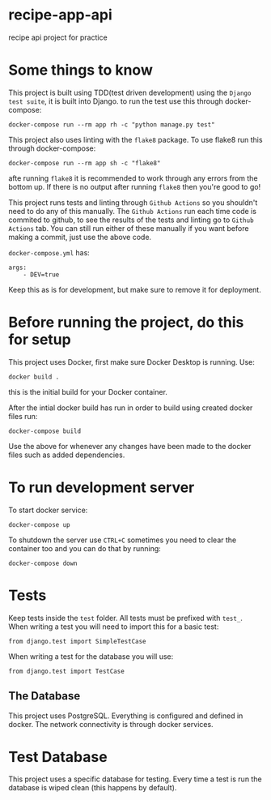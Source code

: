 # recipe-app-api
recipe api project for practice



# Some things to know
This project is built using TDD(test driven development) using the `Django test suite`, it is built into Django. to run the test use this through docker-compose:
```
docker-compose run --rm app rh -c "python manage.py test"
```

This project also uses linting with the `flake8` package. 
To use flake8 run this through docker-compose:
```
docker-compose run --rm app sh -c "flake8"
```
afte running `flake8` it is recommended to work through any errors from the bottom up. If there is no output after running `flake8` then you're good to go!

This project runs tests and linting through `Github Actions` so you shouldn't need to do any of this manually. The `Github Actions` run each time code is commited to github, to see the results of the tests and linting go to `Github Actions` tab. You can still run either of these manually if you want before making a commit, just use the above code.

`docker-compose.yml` has:
```
args: 
    - DEV=true
```
 Keep this as is for development, but make sure to remove it for deployment.


# Before running the project, do this for setup
This project uses Docker, first make sure Docker Desktop is running.
Use: 
```
docker build .
``` 
this is the initial build for your Docker container.

After the intial docker build has run in order to build using created docker files run:
```
docker-compose build
```
Use the above for whenever any changes have been made to the docker files such as added dependencies.



# To run development server
To start docker service:
```
docker-compose up
```

To shutdown the server use `CTRL+C`
sometimes you need to clear the container too and you can do that by running:
```
docker-compose down
```


# Tests
Keep tests inside the `test` folder. All tests must be prefixed with `test_`. When writing a test you will need to import this for a basic test:
```
from django.test import SimpleTestCase
```
When writing a test for the database you will use:
```
from django.test import TestCase
```

## The Database
This project uses PostgreSQL. Everything is configured and defined in docker. The network connectivity is through docker services.

# Test Database
This project uses a specific database for testing. Every time a test is run the database is wiped clean (this happens by default).
